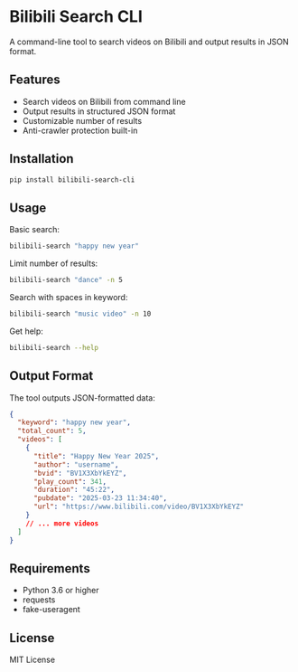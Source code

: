 # Bilibili Search CLI

A command-line tool to search videos on Bilibili and output results in JSON format.

## Features

- Search videos on Bilibili from command line
- Output results in structured JSON format
- Customizable number of results
- Anti-crawler protection built-in

## Installation

```bash
pip install bilibili-search-cli
```

## Usage

Basic search:
```bash
bilibili-search "happy new year"
```

Limit number of results:
```bash
bilibili-search "dance" -n 5
```

Search with spaces in keyword:
```bash
bilibili-search "music video" -n 10
```

Get help:
```bash
bilibili-search --help
```

## Output Format

The tool outputs JSON-formatted data:

```json
{
  "keyword": "happy new year",
  "total_count": 5,
  "videos": [
    {
      "title": "Happy New Year 2025",
      "author": "username",
      "bvid": "BV1X3XbYkEYZ",
      "play_count": 341,
      "duration": "45:22",
      "pubdate": "2025-03-23 11:34:40",
      "url": "https://www.bilibili.com/video/BV1X3XbYkEYZ"
    }
    // ... more videos
  ]
}
```

## Requirements

- Python 3.6 or higher
- requests
- fake-useragent

## License

MIT License 